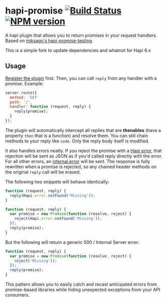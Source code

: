 hapi-promise [![Build Status](https://travis-ci.org/valet-io/hapi-promise.png?branch=0.0.1)](https://travis-ci.org/valet-io/hapi-promise) [![NPM version](https://badge.fury.io/js/hapi-promise.png)](http://badge.fury.io/js/hapi-promise)
============

A hapi plugin that allows you to return promises in your request handlers. Based on [miksago's hapi-promise-testing](https://github.com/miksago/hapi-promise-testing).

This is a simple fork to update dependencies and whatnot for Hapi 6.x

## Usage

[Register the plugin](https://github.com/spumko/hapi/blob/master/docs/Reference.md#packrequirename-options-callback) first. Then, you can call `reply` from any handler with a promise. Example:

```javascript
server.route({
  method: 'GET'
  path: '/',
  handler: function (request, reply) {
    reply(promise);
  }
});
```

The plugin will automatically intercept all replies that are **thenables** (have a property `then` that is a function) and resolve them. You can still chain methods to your reply like `code`. Only the reply body itself is modified. 

It also handles errors neatly. If you reject the promise with a [Hapi error](https://github.com/spumko/hapi/blob/master/docs/Reference.md#hapierror), that rejection will be sent as JSON as if you'd called reply directly with the error. For all other errors, an [internal error](https://github.com/spumko/hapi/blob/master/docs/Reference.md#internalmessage-data) will be sent. The response is fully rewritten when a promise is rejected, so any chained header methods on the original `reply` call will be erased. 

The following two snippets will behave identically: 

```javascript
function (request, reply) {
  reply(Hapi.error.notFound('Missing'));
}

function (request, reply) {
  var promise = new Promise(function (resolve, reject) {
    reject(Hapi.error.notFound('Missing'));
  });
  reply(promise);
}
```

But the following will return a generic 500 / Internal Server error: 

```javascript
function (request, reply) {
  var promise = new Promise(function (resolve, reject) {
    reject('Missing'));
  });
  reply(promise);
}
```

This pattern allows you to easily catch and recast anticipated errors from promise-based libraries while hiding unexpected exceptions from your API consumers.
